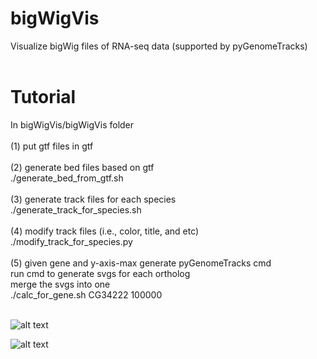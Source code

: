 # bigWigVis
Visualize bigWig files of RNA-seq data (supported by pyGenomeTracks)<br>
<br>
# Tutorial
In bigWigVis/bigWigVis folder<br>
<br>
(1) put gtf files in gtf<br>
<br>
(2) generate bed files based on gtf<br>
./generate_bed_from_gtf.sh<br>
<br>
(3) generate track files for each species<br>
./generate_track_for_species.sh<br>
<br>
(4) modify track files (i.e., color, title, and etc)<br>
./modify_track_for_species.py<br>
<br>
(5) given gene and y-axis-max generate pyGenomeTracks cmd<br>
run cmd to generate svgs for each ortholog<br>
merge the svgs into one<br>
./calc_for_gene.sh CG34222 100000<br>
<br>


![alt text](https://s3.us-east-2.amazonaws.com/haiwangyang.com/image/Yp1.png)

![alt text](https://s3.us-east-2.amazonaws.com/haiwangyang.com/image/sunn.png)
